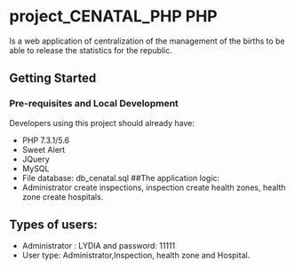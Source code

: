 # project_CENATAL_PHP PHP
Is a web application of centralization of the management of the births to be able to release the statistics for the republic.

## Getting Started

### Pre-requisites and Local Development

Developers using this project should already have:

- PHP 7.3.1/5.6
- Sweet Alert
- JQuery
- MySQL
- File database: db_cenatal.sql
##The application logic:
- Administrator create inspections, inspection create health zones, health zone create hospitals.
## Types of users:

- Administrator : LYDIA and password: 11111
- User type: Administrator,Inspection, health zone and Hospital.
